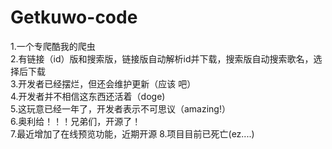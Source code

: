 # Getkuwo-code
1.一个专爬酷我的爬虫            
2.有链接（id）版和搜索版，链接版自动解析id并下载，搜索版自动搜索歌名，选择后下载                  
3.开发者已经摆烂，但还会维护更新（应该 吧）                            
4.开发者并不相信这东西还活着（doge)                                 
5.这玩意已经一年了，开发者表示不可思议（amazing!）                              
6.奥利给！！！兄弟们，开源了！                              
7.最近增加了在线预览功能，近期开源
8.项目目前已死亡(ez....)

